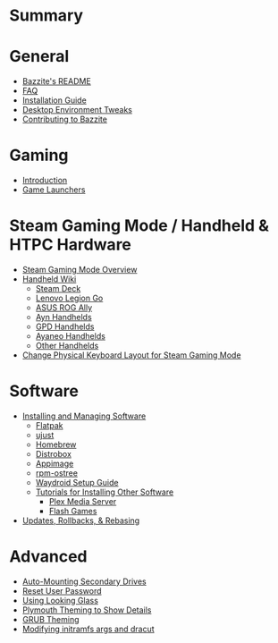 # Summary

# General

- [Bazzite's README](Bazzite's%20README.md)
- [FAQ](General/FAQ.md)
- [Installation Guide](General/Installation%20Guide/index.md)
- [Desktop Environment Tweaks](General/Desktop%20Environment%20Tweaks.md)
- [Contributing to Bazzite](General/Contributing%20to%20Bazzite.md)

# Gaming

- [Introduction](Gaming/index.md)
- [Game Launchers](Gaming/Game%20Launchers.md)

# Steam Gaming Mode / Handheld & HTPC Hardware

- [Steam Gaming Mode Overview](Handheld%20and%20HTPC%20edition/Steam%20Gaming%20Mode/index.md)
- [Handheld Wiki](Handheld%20and%20HTPC%20edition/Handheld%20Wiki/index.md)
  - [Steam Deck](Handheld%20and%20HTPC%20edition/Handheld%20Wiki/Steam%20Deck.md)
  - [Lenovo Legion Go](Handheld%20and%20HTPC%20edition/Handheld%20Wiki/Lenovo%20Legion%20Go.md)
  - [ASUS ROG Ally](Handheld%20and%20HTPC%20edition/Handheld%20Wiki/ASUS%20ROG%20Ally.md)
  - [Ayn Handhelds](Handheld%20and%20HTPC%20edition/Handheld%20Wiki/Ayn%20Handhelds.md)
  - [GPD Handhelds](Handheld%20and%20HTPC%20edition/Handheld%20Wiki/GPD%20Handhelds.md)
  - [Ayaneo Handhelds](Handheld%20and%20HTPC%20edition/Handheld%20Wiki/Ayaneo%20Handhelds.md)
  - [Other Handhelds](Handheld%20and%20HTPC%20edition/Handheld%20Wiki/Other%20Handhelds.md)
- [Change Physical Keyboard Layout for Steam Gaming Mode](Handheld%20and%20HTPC%20edition/Change%20Physical%20Keyboard%20Layout%20for%20Steam%20Gaming%20Mode.md)

# Software

- [Installing and Managing Software](Installing%20and%20Managing%20Software/index.md)
  - [Flatpak](Installing%20and%20Managing%20Software/Flatpak.md)
  - [ujust](Installing%20and%20Managing%20Software/ujust.md)
  - [Homebrew](Installing%20and%20Managing%20Software/Homebrew.md)
  - [Distrobox](Installing%20and%20Managing%20Software/Distrobox.md)
  - [Appimage](Installing%20and%20Managing%20Software/Appimage.md)
  - [rpm-ostree](Installing%20and%20Managing%20Software/rpm-ostree.md)
  - [Waydroid Setup Guide](Installing%20and%20Managing%20Software/Waydroid%20Setup%20Guide.md)
  - [Tutorials for Installing Other Software]()
    - [Plex Media Server]()
    - [Flash Games]()
- [Updates, Rollbacks, & Rebasing]()

# Advanced

- [Auto-Mounting Secondary Drives]()
- [Reset User Password]()
- [Using Looking Glass]()
- [Plymouth Theming to Show Details]()
- [GRUB Theming]()
- [Modifying initramfs args and dracut]()
